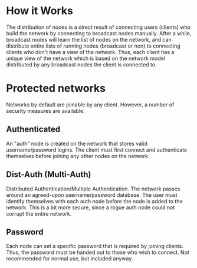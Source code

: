 How it Works
============
The distribution of nodes is a direct result of connecting users (clients) who build the network by connecting to broadcast nodes manually. After a while, broadcast nodes will learn the list of nodes on the network, and can distribute entire lists of running nodes (broadcast or non) to connecting clients who don't have a view of the network. Thus, each client has a unique view of the network which is based on the network model distributed by any broadcast nodes the client is connected to.

Protected networks
==================
Networks by default are joinable by any client. However, a number of security measures are available.

Authenticated
-------------
An "auth" node is created on the network that stores valid username/password logins. The client must first connect and authenticate themselves before joining any other nodes on the network.

Dist-Auth (Multi-Auth)
---------
Distributed Authentication/Multiple Authentication. The network passes around an agreed-upon username/password database. The user must identify themselves with each auth node before the node is added to the network. This is a bit more secure, since a rogue auth node could not corrupt the entire network.

Password
--------
Each node can set a specific password that is required by joining clients. Thus, the password must be handed out to those who wish to connect. Not recommended for normal use, but included anyway.

